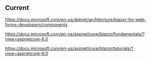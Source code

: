 ﻿



## Current

https://docs.microsoft.com/en-us/dotnet/architecture/blazor-for-web-forms-developers/components

https://docs.microsoft.com/en-us/aspnet/core/blazor/fundamentals/?view=aspnetcore-6.0

https://docs.microsoft.com/en-us/aspnet/core/blazor/tutorials/?view=aspnetcore-6.0